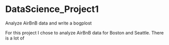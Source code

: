 # DataScience_Project1
Analyze AirBnB data and write a bogplost

For this project I chose to analyze AirBnB data for Boston and Seattle. There is a lot of
